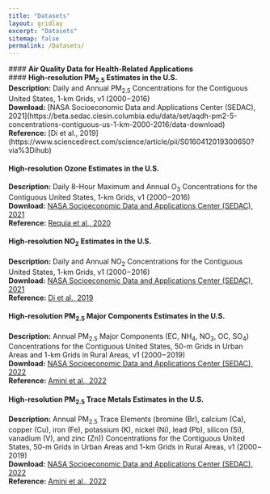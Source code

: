 ```yaml
---
title: "Datasets"
layout: gridlay
excerpt: "Datasets"
sitemap: false
permalink: /Datasets/
---
```


<p></p>

<div class="col-sm-12 clearfix">
####  <b>Air Quality Data for Health-Related Applications</b> <br/>
####  <b>High-resolution PM<sub>2.5</sub> Estimates in the U.S. </b> <br/>
<b>Description:</b> Daily and Annual PM<sub>2.5</sub> Concentrations for the Contiguous United States, 1-km Grids, v1 (2000 – 2016) <br/>
<b>Download:</b> [NASA Socioeconomic Data and Applications Center (SEDAC), 2021](https://beta.sedac.ciesin.columbia.edu/data/set/aqdh-pm2-5-concentrations-contiguous-us-1-km-2000-2016/data-download)  <br/>
<b>Reference:</b> [Di et al., 2019](https://www.sciencedirect.com/science/article/pii/S0160412019300650?via%3Dihub)

#### <b>High-resolution Ozone Estimates in the U.S.</b> <br/>
<b>Description:</b> Daily 8-Hour Maximum and Annual O<sub>3</sub> Concentrations for the Contiguous United States, 1-km Grids, v1 (2000 – 2016) <br/>
<b>Download:</b> [NASA Socioeconomic Data and Applications Center (SEDAC), 2021](https://beta.sedac.ciesin.columbia.edu/data/set/aqdh-o3-concentrations-contiguous-us-1-km-2000-2016/data-download)  <br/>
<b>Reference:</b> [Requia et al., 2020](https://pubs.acs.org/doi/10.1021/acs.est.0c01791)

#### <b>High-resolution NO<sub>2</sub> Estimates in the U.S.</b> <br/>
<b>Description:</b> Daily and Annual NO<sub>2</sub> Concentrations for the Contiguous United States, 1-km Grids, v1 (2000 – 2016) <br/>
<b>Download:</b> [NASA Socioeconomic Data and Applications Center (SEDAC), 2021](https://beta.sedac.ciesin.columbia.edu/data/set/aqdh-no2-concentrations-contiguous-us-1-km-2000-2016/data-download)  <br/>
<b>Reference:</b> [Di et al., 2019](https://pubs.acs.org/doi/10.1021/acs.est.9b03358)
  
#### <b>High-resolution PM<sub>2.5</sub> Major Components Estimates in the U.S.</b> <br/>
<b>Description:</b> Annual PM<sub>2.5</sub> Major Components (EC, NH<sub>4</sub>, NO<sub>3</sub>, OC, SO<sub>4</sub>) Concentrations for the Contiguous United States, 50-m Grids in Urban Areas and 1-km Grids in Rural Areas, v1 (2000 – 2019) <br/>
<b>Download:</b> [NASA Socioeconomic Data and Applications Center (SEDAC), 2022](https://www.ciesin.columbia.edu/data/aqdh/pm25component-EC-NH4-NO3-OC-SO4-2000-2019/)  <br/>
<b>Reference:</b> [Amini et al., 2022](https://assets.researchsquare.com/files/rs-1745433/v1_covered.pdf?c=1655132437)
  
#### <b>High-resolution PM<sub>2.5</sub> Trace Metals Estimates in the U.S.</b> <br/>
<b>Description:</b> Annual PM<sub>2.5</sub> Trace Elements (bromine (Br), calcium (Ca), copper (Cu), iron (Fe), potassium (K), nickel (Ni), lead (Pb), silicon (Si), vanadium (V), and zinc (Zn)) Concentrations for the Contiguous United States, 50-m Grids in Urban Areas and 1-km Grids in Rural Areas, v1 (2000 – 2019) <br/>
<b>Download:</b> [NASA Socioeconomic Data and Applications Center (SEDAC), 2022](https://www.ciesin.columbia.edu/data/aqdh/pm25component-trace-elements-2000-2019/)  <br/>
<b>Reference:</b> [Amini et al., 2022]()
